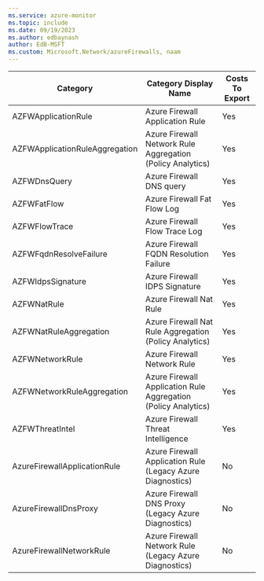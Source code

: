 ```yaml
---
ms.service: azure-monitor
ms.topic: include
ms.date: 09/19/2023
ms.author: edbaynash
author: EdB-MSFT
ms.custom: Microsoft.Network/azureFirewalls, naam
---
```

  
  
|Category|Category Display Name|Costs To Export|
|---|---|---|
|AZFWApplicationRule |Azure Firewall Application Rule |Yes |
|AZFWApplicationRuleAggregation |Azure Firewall Network Rule Aggregation (Policy Analytics) |Yes |
|AZFWDnsQuery |Azure Firewall DNS query |Yes |
|AZFWFatFlow |Azure Firewall Fat Flow Log |Yes |
|AZFWFlowTrace |Azure Firewall Flow Trace Log |Yes |
|AZFWFqdnResolveFailure |Azure Firewall FQDN Resolution Failure |Yes |
|AZFWIdpsSignature |Azure Firewall IDPS Signature |Yes |
|AZFWNatRule |Azure Firewall Nat Rule |Yes |
|AZFWNatRuleAggregation |Azure Firewall Nat Rule Aggregation (Policy Analytics) |Yes |
|AZFWNetworkRule |Azure Firewall Network Rule |Yes |
|AZFWNetworkRuleAggregation |Azure Firewall Application Rule Aggregation (Policy Analytics) |Yes |
|AZFWThreatIntel |Azure Firewall Threat Intelligence |Yes |
|AzureFirewallApplicationRule |Azure Firewall Application Rule (Legacy Azure Diagnostics) |No |
|AzureFirewallDnsProxy |Azure Firewall DNS Proxy (Legacy Azure Diagnostics) |No |
|AzureFirewallNetworkRule |Azure Firewall Network Rule (Legacy Azure Diagnostics) |No |